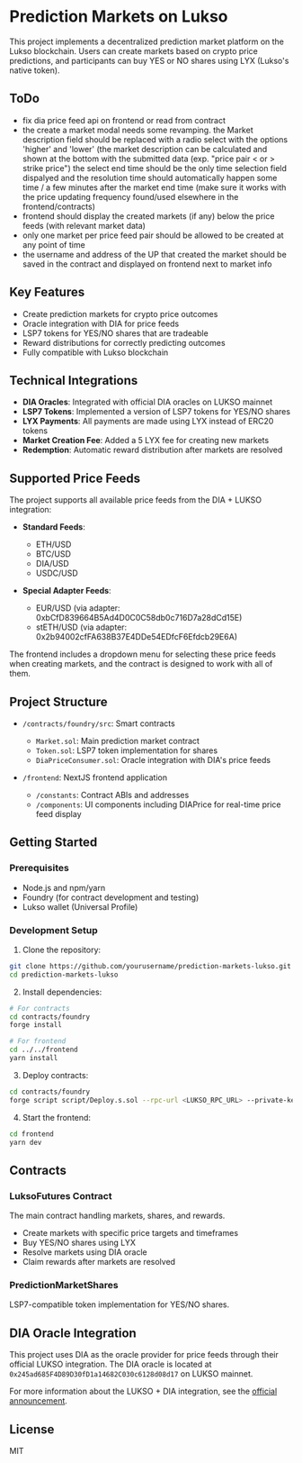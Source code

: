 # Prediction Markets on Lukso

This project implements a decentralized prediction market platform on the Lukso blockchain. Users can create markets based on crypto price predictions, and participants can buy YES or NO shares using LYX (Lukso's native token).

## ToDo

- fix dia price feed api on frontend or read from contract
- the create a market modal needs some revamping. the Market description field should be replaced with a radio select with the options 'higher' and 'lower' (the market description can be calculated and shown at the bottom with the submitted data (exp. "price pair < or > strike price") the select end time should be the only time selection field dispalyed and the resolution time should automatically happen some time / a few minutes after the market end time (make sure it works with the price updating frequency found/used elsewhere in the frontend/contracts)
- frontend should display the created markets (if any) below the price feeds (with relevant market data)
- only one market per price feed pair should be allowed to be created at any point of time
- the username and address of the UP that created the market should be saved in the contract and displayed on frontend next to market info

## Key Features

- Create prediction markets for crypto price outcomes
- Oracle integration with DIA for price feeds
- LSP7 tokens for YES/NO shares that are tradeable
- Reward distributions for correctly predicting outcomes
- Fully compatible with Lukso blockchain

## Technical Integrations

- **DIA Oracles**: Integrated with official DIA oracles on LUKSO mainnet
- **LSP7 Tokens**: Implemented a version of LSP7 tokens for YES/NO shares
- **LYX Payments**: All payments are made using LYX instead of ERC20 tokens
- **Market Creation Fee**: Added a 5 LYX fee for creating new markets
- **Redemption**: Automatic reward distribution after markets are resolved

## Supported Price Feeds

The project supports all available price feeds from the DIA + LUKSO integration:

- **Standard Feeds**:
  - ETH/USD
  - BTC/USD
  - DIA/USD
  - USDC/USD

- **Special Adapter Feeds**:
  - EUR/USD (via adapter: 0xbCfD839664B5Ad4D0C0C58db0c716D7a28dCd15E)
  - stETH/USD (via adapter: 0x2b94002cfFA638B37E4DDe54EDfcF6Efdcb29E6A)

The frontend includes a dropdown menu for selecting these price feeds when creating markets, and the contract is designed to work with all of them.

## Project Structure

- `/contracts/foundry/src`: Smart contracts
  - `Market.sol`: Main prediction market contract
  - `Token.sol`: LSP7 token implementation for shares
  - `DiaPriceConsumer.sol`: Oracle integration with DIA's price feeds

- `/frontend`: NextJS frontend application
  - `/constants`: Contract ABIs and addresses
  - `/components`: UI components including DIAPrice for real-time price feed display

## Getting Started

### Prerequisites

- Node.js and npm/yarn
- Foundry (for contract development and testing)
- Lukso wallet (Universal Profile)

### Development Setup

1. Clone the repository:
```bash
git clone https://github.com/yourusername/prediction-markets-lukso.git
cd prediction-markets-lukso
```

2. Install dependencies:
```bash
# For contracts
cd contracts/foundry
forge install

# For frontend
cd ../../frontend
yarn install
```

3. Deploy contracts:
```bash
cd contracts/foundry
forge script script/Deploy.s.sol --rpc-url <LUKSO_RPC_URL> --private-key <YOUR_PRIVATE_KEY> --broadcast
```

4. Start the frontend:
```bash
cd frontend
yarn dev
```

## Contracts

### LuksoFutures Contract

The main contract handling markets, shares, and rewards.

- Create markets with specific price targets and timeframes
- Buy YES/NO shares using LYX
- Resolve markets using DIA oracle
- Claim rewards after markets are resolved

### PredictionMarketShares

LSP7-compatible token implementation for YES/NO shares.

## DIA Oracle Integration

This project uses DIA as the oracle provider for price feeds through their official LUKSO integration. The DIA oracle is located at `0x245ad685F4D89D30fD1a14682C030c6128d08d17` on LUKSO mainnet.

For more information about the LUKSO + DIA integration, see the [official announcement](https://www.diadata.org/blog/post/lukso-partners-with-dia-oracles-mainnet/).

## License

MIT 